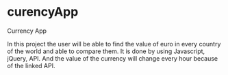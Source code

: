 # curencyApp
 Currency App

In this project the user will be able to find the value of euro in every country of the world and able to compare them.
It is done by using Javascript, jQuery, API. And the value of the currency will change every hour because of the linked API.
